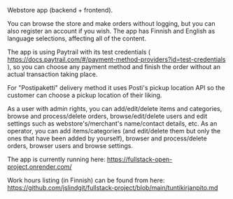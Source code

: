 Webstore app (backend + frontend).

You can browse the store and make orders without logging, but you can also register an account if you wish.
The app has Finnish and English as language selections, affecting all of the content.

The app is using Paytrail with its test credentials ( https://docs.paytrail.com/#/payment-method-providers?id=test-credentials ), so you can choose any payment method and finish the order without an actual transaction taking place.

For "Postipaketti" delivery method it uses Posti's pickup location API so the customer can choose a pickup location of their liking.

As a user with admin rights, you can add/edit/delete items and categories, browse and process/delete orders, browse/edit/delete users and edit settings such as webstore's/merchant's name/contact details, etc. 
As an operator, you can add items/categories (and edit/delete them but only the ones that have been added by yourself), browser and process/delete orders, browser users and browse settings.

The app is currently running here: https://fullstack-open-project.onrender.com/

Work hours listing (in Finnish) can be found from here: https://github.com/jslindgit/fullstack-project/blob/main/tuntikirjanpito.md

